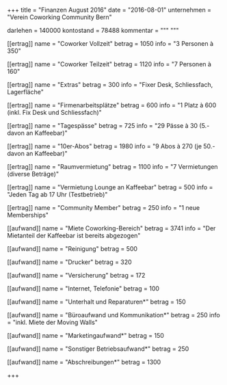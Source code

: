 +++
title = "Finanzen August 2016"
date = "2016-08-01"
unternehmen = "Verein Coworking Community Bern"

darlehen = 140000
kontostand = 78488
kommentar = """
"""

[[ertrag]]
name = "Coworker Vollzeit"
betrag = 1050
info = "3 Personen à 350"

[[ertrag]]
name = "Coworker Teilzeit"
betrag = 1120
info = "7 Personen à 160"

[[ertrag]]
name = "Extras"
betrag = 300
info = "Fixer Desk, Schliessfach, Lagerfläche"

[[ertrag]]
name = "Firmenarbeitsplätze"
betrag = 600
info = "1 Platz à 600 (inkl. Fix Desk und Schliessfach)"

[[ertrag]]
name = "Tagespässe"
betrag = 725
info = "29 Pässe à 30 (5.- davon an Kaffeebar)"

[[ertrag]]
name = "10er-Abos"
betrag = 1980
info = "9 Abos à 270 (je 50.- davon an Kaffeebar)"

[[ertrag]]
name = "Raumvermietung"
betrag = 1100
info = "7 Vermietungen (diverse Beträge)"

[[ertrag]]
name = "Vermietung Lounge an Kaffeebar"
betrag = 500
info = "Jeden Tag ab 17 Uhr (Testbetrieb)"

[[ertrag]]
name = "Community Member"
betrag = 250
info = "1 neue Memberships"


[[aufwand]]
name = "Miete Coworking-Bereich"
betrag = 3741
info = "Der Mietanteil der Kaffeebar ist bereits abgezogen"

[[aufwand]]
name = "Reinigung"
betrag = 500

[[aufwand]]
name = "Drucker"
betrag = 320

[[aufwand]]
name = "Versicherung"
betrag = 172

[[aufwand]]
name = "Internet, Telefonie"
betrag = 100

[[aufwand]]
name = "Unterhalt und Reparaturen*"
betrag = 150

[[aufwand]]
name = "Büroaufwand und Kommunikation*"
betrag = 250
info = "inkl. Miete der Moving Walls"

[[aufwand]]
name = "Marketingaufwand*"
betrag = 150

[[aufwand]]
name = "Sonstiger Betriebsaufwand*"
betrag = 250

[[aufwand]]
name = "Abschreibungen*"
betrag = 1300

+++
